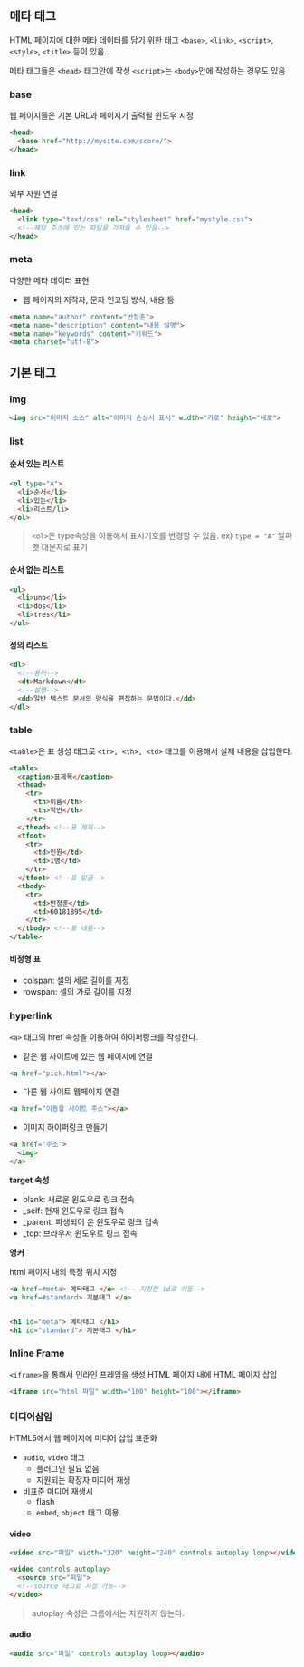 메타 태그
---

HTML 페이지에 대한 메타 데이터를 담기 위한 태그
`<base>`, `<link>`, `<script>`, `<style>`, `<title>` 등이 있음.

메타 태그들은 `<head>` 태그안에 작성
`<script>`는 `<body>`안에 작성하는 경우도 있음

### base
웹 페이지들은 기본 URL과 페이지가 출력될 윈도우 지정

```HTML
<head>
  <base href="http://mysite.com/score/">
</head>
```

### link
외부 자원 연결

```HTML
<head>
  <link type="text/css" rel="stylesheet" href="mystyle.css">
  <!--해당 주소에 있는 파일을 가져올 수 있음-->
</head>
```

### meta
다양한 메타 데이터 표현

- 웹 페이지의 저작자, 문자 인코딩 방식, 내용 등

```HTML
<meta name="author" content="반정훈">
<meta name="description" content="내용 설명">
<meta name="keywords" content="키워드">
<meta charset="utf-8">
```

기본 태그
---

### img

```html
<img src="이미지 소스" alt="이미지 손상시 표시" width="가로" height="세로">
```

### list

#### 순서 있는 리스트 <ol>

```HTML
<ol type="A">
  <li>순서</li>
  <li>있는</li>
  <li>리스트/li>
</ol>
```

> `<ol>`은 type속성을 이용해서 표시기호를 변경할 수 있음.
 ex) `type = "A"` 알파벳 대문자로 표기

#### 순서 없는 리스트 <ul>

```HTML
<ul>
  <li>uno</li>
  <li>dos</li>
  <li>tres</li>
</ul>
```

#### 정의 리스트 <dl>

```HTML
<dl>
  <!--용어-->
  <dt>Markdown</dt>
  <!--설명-->
  <dd>일반 텍스트 문서의 양식을 편집하는 문법이다.</dd>
</dl>
```

### table
`<table>`은 표 생성 태그로 `<tr>, <th>, <td>` 태그를 이용해서 실제 내용을 삽입한다.

```html
<table>
  <caption>표제목</caption>
  <thead>
    <tr>
      <th>이름</th>
      <th>학번</th>
    </tr>
  </thead> <!--표 제목-->
  <tfoot>
    <tr>
      <td>인원</td>
      <td>1명</td>
    </tr>
  </tfoot> <!--표 밑글-->
  <tbody>
    <tr>
      <td>반정훈</td>
      <td>60181895</td>
    </tr>
  </tbody> <!--표 내용-->
</table>
```

#### 비정형 표
- colspan: 셀의 세로 길이를 지정
- rowspan: 셀의 가로 길이를 지정

### hyperlink
`<a>` 태그의 href 속성을 이용하여 하이퍼링크를 작성한다.

- 같은 웹 사이트에 있는 웹 페이지에 연결
```HTML
<a href="pick.html"></a>
```
- 다른 웹 사이트 웹페이지 연결
```HTML
<a href="이동할 사이트 주소"></a>
```
- 이미지 하이퍼링크 만들기
```HTML
<a href="주소">
  <img>
</a>
```

**target 속성**
- blank: 새로운 윈도우로 링크 접속
- \_self: 현재 윈도우로 링크 접속
- \_parent: 파생되어 온 윈도우로 링크 접속
- \_top: 브라우저 윈도우로 링크 접속

**앵커**

html 페이지 내의 특정 위치 지정

```HTML
<a href=#meta> 메타태그 </a> <!-- 지정한 id로 이동-->
<a href=#standard> 기본태그 </a>


<h1 id="meta"> 메타태그 </h1>
<h1 id="standard"> 기본태그 </h1>
```

### Inline Frame
`<iframe>`을 통해서 인라인 프레임을 생성
HTML 페이지 내에 HTML 페이지 삽입

```HTML
<iframe src="html 파일" width="100" height="100"></iframe>
```

### 미디어삽입
HTML5에서 웹 페이지에 미디어 삽입 표준화
- `audio`, `video` 태그
  - 플러그인 필요 없음
  - 지원되는 확장자 미디어 재생
- 비표준 미디어 재생시
  - flash
  - `embed`, `object` 태그 이용

#### video
```HTML
<video src="파일" width="320" height="240" controls autoplay loop></video>

<video controls autoplay>
  <source src="파일">
  <!--source 태그로 지정 가능-->
</video>
```

> autoplay 속성은 크롬에서는 지원하지 않는다.

#### audio
```HTML
<audio src="파일" controls autoplay loop></audio>
```
